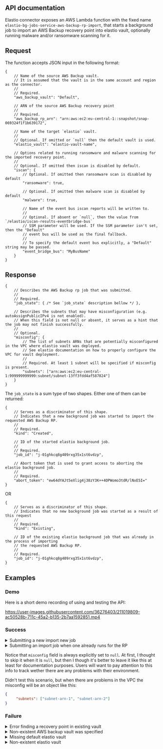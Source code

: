 ## API documentation

Elastio connector exposes an AWS Lambda function with the fixed name `elastio-bg-jobs-service-aws-backup-rp-import`, that starts a background job to import an AWS Backup recovery point into elastio vault, optionally running malware and/or ransomware scanning for it.

## Request
The function accepts JSON input in the following format:

```jsonc
{
    // Name of the source AWS Backup vault.
    // It is assumed that the vault is in the same account and region as the connector.
    //
    // Required.
    "aws_backup_vault": "Default",

    // ARN of the source AWS Backup recovery point
    //
    // Required.
    "aws_backup_rp_arn": "arn:aws:ec2:eu-central-1::snapshot/snap-069324f1f1b639172",

    // Name of the target `elastio` vault.
    //
    // Optional. If omitted or `null` then the default vault is used.
    "elastio_vault": "elastio-vault-name",

    // Options related to running ransomware and malware scanning for the imported recovery point.
    //
    // Optional. If omitted then iscan is disabled by default.
    "iscan": {
        // Optional. If omitted then ransomware scan is disabled by default
        "ransomware": true,

        // Optional. If omitted then malware scan is disabled by default
        "malware": true,

        // Name of the event bus iscan reports will be written to.
        //
        // Optional. If absent or `null`, then the value from `/elastio/iscan-results-eventbridge-bus`
        // SSM parameter will be used. If the SSM parameter isn't set, then the "Default"
        // event bus will be used as the final fallback.
        //
        // To specify the default event bus explicitly, a "Default" string may be passed.
        "event_bridge_bus": "MyBusName"
    }
}
```

## Response

```jsonc
{
    // Describes the AWS Backup rp job that was submitted.
    //
    // Required.
    "job_state": { /* See `job_state` description bellow */ },

    // Describes the subnets that may have misconfiguration (e.g. autoAssignPublicIPv4 is not enabled).
    // When this field is not null or absent, it serves as a hint that the job may not finish successfully.
    //
    // Optional.
    "misconfig": {
        // The list of subnets ARNs that are potentially misconfigured in the VPC where elastio vault was deployed.
        // See elastio documentation on how to properly configure the VPC for vault deployment.
        //
        // Required. At least 1 subnet will be specified if misconfig is present.
        "subnets": ["arn:aws:ec2:eu-central-1:999999999999:subnet/subnet-13ff3fdd4af587824"]
    }
}
```

The `job_state` is a sum type of two shapes. Either one of them can be returned:

```jsonc
{
    // Serves as a discriminator of this shape.
    // Indicates that a new background job was started to import the requested AWS Backup RP.
    //
    // Required.
    "kind": "Created",

    // ID of the started elastio background job.
    //
    // Required.
    "job_id": "j-01ghkcq8g409rxg35x1st6vdzp",

    // Abort token that is used to grant access to aborting the elastio background job.
    //
    // Required.
    "abort_token": "ew64dYAJt5eXlig4j38zY3K++4OPWomo3tdR/lNxE5I="
}
```

OR

```jsonc
{
    // Serves as a discriminator of this shape.
    // Indicates that no new background job was started as a result of this request
    //
    // Required.
    "kind": "Existing",

    // ID of the existing elastio background job that was already in the process of importing
    // the requested AWS Backup RP.
    //
    // Required.
    "job_id": "j-01ghkcq8g409rxg35x1st6vdzp",
}
```

## Examples

### Demo

Here is a short demo recording of using and testing the API:

https://user-images.githubusercontent.com/36276403/211019809-ac50528b-711c-45a2-b135-2b7aa1592851.mp4

### Success

<details>
<summary>Submitting a new import new job</summary>

```
$ aws lambda invoke --function-name elastio-bg-jobs-service-aws-backup-rp-import --cli-binary-format raw-in-base64-out --payload '{ "aws_backup_vault": "Default", "aws_backup_rp_arn": "arn:aws:ec2:eu-central-1::snapshot/snap-069324f1f1b639172" }' out.log.json
{
    "StatusCode": 200,
    "ExecutedVersion": "$LATEST"
}
$ cat out.log.json | jq
```
```json
{
  "job_state": {
    "kind": "Created",
    "job_id": "j-01ghkcq8g409rxg35x1st6vdzp",
    "abort_token": "ew64dYAJt5eXlig4j38zY3K++4OPWomo3tdR/lNxE5I="
  },
  "misconfig": null
}
```

</details>

<details>
<summary>Submitting an import job when one already runs for the RP</summary>

```
$ aws lambda invoke --function-name elastio-bg-jobs-service-aws-backup-rp-import --cli-binary-format raw-in-base64-out --payload '{ "aws_backup_vault": "Default", "aws_backup_rp_arn": "arn:aws:ec2:eu-central-1::snapshot/snap-069324f1f1b639172" }' dbg.json; jq '' dbg.json
{
    "StatusCode": 200,
    "ExecutedVersion": "$LATEST"
}
```
```json
{
  "job_state": {
    "kind": "Existing",
    "job_id": "j-01ghkd2x2q8kg40che9zxr0kxv"
  },
  "misconfig": null
}
```

</details>

Notice that `misconfig` field is always explicitly set to `null`. At first, I thought to skip it when it is `null`, but then I though it's better to leave it like this at least for documentation purposes. Users will want to pay attention to this info to track wether there are any problems with their environment.

Didn't test this scenario, but when there are problems in the VPC the misconfig will be an object like this:
```json
{
     "subnets": ["subnet-arn-1", "subnet-arn-2"]
}
```

### Failure

<details>
<summary>Error finding a recovery point in existing vault</summary>

```
$ aws lambda invoke --function-name elastio-bg-jobs-service-aws-backup-rp-import --cli-binary-format raw-in-base64-out --payload '{ "aws_backup_vault": "Default", "aws_backup_rp_arn": "arn:aws:backup:eu-central-1:528005273388:recoveryPoint:RecoveryPointId" }' dbg.json; open dbg.json
{
    "StatusCode": 200,
    "FunctionError": "Unhandled",
    "ExecutedVersion": "$LATEST"
}
╭──────────────┬─────────────────────────────────────────────────────────────────────────────────────────────────────────────────────────────────────────────────╮
│ errorType    │ &aws_lambda_runtime::error::Error                                                                                                               │
│ errorMessage │ Failed to describe recovery point `arn:aws:backup:eu-central-1:528005273388:recoveryPoint:RecoveryPointId` in AWS Backup vault `Default`        │
│              │                                                                                                                                                 │
│              │ Caused by:                                                                                                                                      │
│              │     0: Failed to describe recovery point `arn:aws:backup:eu-central-1:528005273388:recoveryPoint:RecoveryPointId` in AWS Backup vault `Default` │
│              │     1: ResourceNotFoundException: Cannot find recovery point                                                                                    │
│              │     2: ResourceNotFoundException: Cannot find recovery point                                                                                    │
╰──────────────┴─────────────────────────────────────────────────────────────────────────────────────────────────────────────────────────────────────────────────╯
```
</details>

<details>
<summary>Non-existent AWS backup vault was specified</summary>

```
$ aws lambda invoke --function-name elastio-bg-jobs-service-aws-backup-rp-import --cli-binary-format raw-in-base64-out --payload '{ "aws_backup_vault": "non_existent", "aws_backup_rp_arn": "arn:aws:backup:eu-central-1:528005273388:recoveryPoint:RecoveryPointId" }' dbg.json; open dbg.json
{
    "StatusCode": 200,
    "FunctionError": "Unhandled",
    "ExecutedVersion": "$LATEST"
}
╭──────────────┬────────────────────────────────────────────────────────────────────────────────────────────────────────────────────────────────────────────────────────────────╮
│ errorType    │ &aws_lambda_runtime::error::Error                                                                                                                              │
│ errorMessage │ Failed to describe recovery point `arn:aws:backup:eu-central-1:528005273388:recoveryPoint:RecoveryPointId` in AWS Backup vault `non_existent`                  │
│              │                                                                                                                                                                │
│              │ Caused by:                                                                                                                                                     │
│              │     0: Failed to describe recovery point `arn:aws:backup:eu-central-1:528005273388:recoveryPoint:RecoveryPointId` in AWS Backup vault `non_existent`           │
│              │     1: Error { code: "AccessDeniedException", message: "Insufficient privileges to perform this action.", request_id: "86150926-5cef-4124-9c92-12b8f3abe5d2" } │
│              │     2: Error { code: "AccessDeniedException", message: "Insufficient privileges to perform this action.", request_id: "86150926-5cef-4124-9c92-12b8f3abe5d2" } │
╰──────────────┴────────────────────────────────────────────────────────────────────────────────────────────────────────────────────────────────────────────────────────────────╯
```

</details>

<details>
<summary>Missing default elastio vault</summary>

```
$ aws lambda invoke --function-name elastio-bg-jobs-service-aws-backup-rp-import --cli-binary-format raw-in-base64-out --payload '{ "aws_backup_vault": "Default", "aws_backup_rp_arn": "arn:aws:ec2:eu-central-1::snapshot/snap-069324f1f1b639172" }' out.log.json; open out.log.json
{
    "StatusCode": 200,
    "FunctionError": "Unhandled",
    "ExecutedVersion": "$LATEST"
}
╭──────────────┬─────────────────────────────────────────────────────────────────────────────────────────────────────────╮
│ errorType    │ &aws_lambda_runtime::error::Error                                                                       │
│ errorMessage │ Failed to select elastio vault. No vault was specified in the request and the default one doesn't exist │
╰──────────────┴─────────────────────────────────────────────────────────────────────────────────────────────────────────╯
```

</details>

<details>
<summary>Non-existent elastio vault</summary>

```
$ aws lambda invoke --function-name elastio-bg-jobs-service-aws-backup-rp-import --cli-binary-format raw-in-base64-out --payload '{ "aws_backup_vault": "Default", "aws_backup_rp_arn": "arn:aws:ec2:eu-central-1::snapshot/snap-069324f1f1b639172", "elastio_vault": "invalid-elastio-vault" }' out.log.json; open out.log.json
{
    "StatusCode": 200,
    "FunctionError": "Unhandled",
    "ExecutedVersion": "$LATEST"
}
╭──────────────┬───────────────────────────────────────────────────────╮
│ errorType    │ &aws_lambda_runtime::error::Error                     │
│ errorMessage │ Specified vault "invalid-elastio-vault" doesn't exist │
╰──────────────┴───────────────────────────────────────────────────────╯
```

</details>
